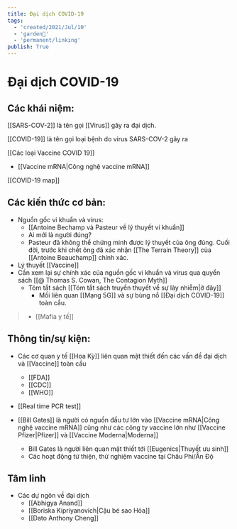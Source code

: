 ```yaml
---
title: Đại dịch COVID-19
tags:
  - 'created/2021/Jul/10'
  - 'garden🏡'
  - 'permanent/linking'
publish: True
---
```

# Đại dịch COVID-19

## Các khái niệm:
[[SARS-COV-2]] là tên gọi [[Virus]] gây ra đại dịch.

[[COVID-19]] là tên gọi loại bệnh do virus SARS-COV-2 gây ra

[[Các loại Vaccine COVID 19]]
- [[Vaccine mRNA|Công nghệ vaccine mRNA]]

[[COVID-19 map]]

## Các kiến thức cơ bản:
- Nguồn gốc vi khuẩn và virus: 
	- [[Antoine Bechamp và Pasteur về lý thuyết vi khuẩn]]
	- Ai mới là người đúng?
	- Pasteur đã không thể chứng minh được lý thuyết của ông đúng. Cuối đời, trước khi chết ông đã xác nhận [[The Terrain Theory]] của [[Antoine Beauchamp]] chính xác.
- Lý thuyết [[Vaccine]]
- Cần xem lại sự chính xác của nguồn gốc vi khuẩn và virus qua quyển sách [[@ Thomas S. Cowan, The Contagion Myth]]
	- Tóm tắt sách [[Tóm tắt sách truyền thuyết về sự lây nhiễm|ở đây]]
		- Mối liên quan [[Mạng 5G]] và sự bùng nổ [[Đại dịch COVID-19]] toàn cầu.
> 	- [[Mafia y tế]]
## Thông tin/sự kiện:
- Các cơ quan y tế [[Hoa Kỳ]] liên quan mật thiết đến các vấn đề đại dịch và [[Vaccine]] toàn cầu
	- [[FDA]]
	- [[CDC]]
	- [[WHO]]

- [[Real time PCR test]]

- [[Bill Gates]] là người có nguồn đầu tư lớn vào [[Vaccine mRNA|Công nghệ vaccine mRNA]] cũng như các công ty vaccine lớn như [[Vaccine Pfizer|Pfizer]] và [[Vaccine Moderna|Moderna]]
	- Bill Gates là người liên quan mật thiết tới [[Eugenics|Thuyết ưu sinh]]
	- Các hoạt động từ thiện, thử nghiệm vaccine tại Châu Phi/Ấn Độ

## Tâm linh
- Các dự ngôn về đại dịch
	- [[Abhigya Anand]]
	- [[Boriska Kipriyanovich|Cậu bé sao Hỏa]]
	- [[Dato Anthony Cheng]]
